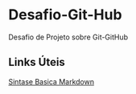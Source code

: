 # Desafio-Git-Hub
Desafio de Projeto sobre Git-GitHub

## Links Úteis

[Sintase Basica Markdown](https://www.markdownguide.org/basic-syntax/)


